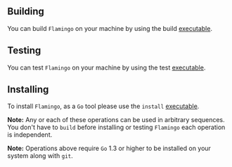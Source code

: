 ## Building
You can build `Flamingo` on your machine by using the build [executable](../bin/build).

## Testing
You can test `Flamingo` on your machine by using the test [executable](../bin/test).

## Installing
To install `Flamingo`, as a `Go` tool please use the `install` [executable](../bin/install).

**Note:** Any or each of these operations can be used in arbitrary sequences. You don't have to
`build` before installing or testing `Flamingo` each operation is independent.

**Note:** Operations above require `Go` 1.3 or higher to be installed on your system along with `git`.
